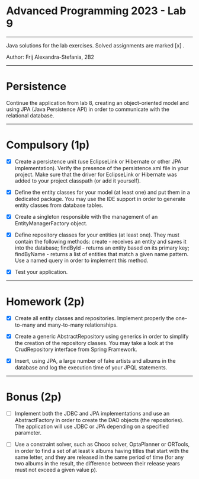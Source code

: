 # Advanced Programming 2023 - Lab 9
___________________________
Java solutions for the lab exercises. Solved assignments are marked [x] .

Author: Frij Alexandra-Stefania, 2B2
_____________________________


# Persistence
Continue the application from lab 8, creating an object-oriented model and using JPA (Java Persistence API) in order to communicate with the relational database.

----------------------------------


# Compulsory (1p)

- [x] Create a persistence unit (use EclipseLink or Hibernate or other JPA implementation).
  Verify the presence of the persistence.xml file in your project. Make sure that the driver for EclipseLink or Hibernate was added to your project classpath (or add it yourself).
- [x] Define the entity classes for your model (at least one) and put them in a dedicated package. You may use the IDE support in order to generate entity classes from database tables.
- [x] Create a singleton responsible with the management of an EntityManagerFactory object.
- [x] Define repository classes for your entities (at least one). They must contain the following methods:
  create - receives an entity and saves it into the database;
  findById - returns an entity based on its primary key;
  findByName - returns a list of entities that match a given name pattern. Use a named query in order to implement this method.
- [x] Test your application.


------------------------------


# Homework (2p)

- [x] Create all entity classes and repositories. Implement properly the one-to-many and many-to-many relationships.
- [x] Create a generic AbstractRepository using generics in order to simplify the creation of the repository classes. You may take a look at the CrudRepository interface from Spring Framework.
- [x] Insert, using JPA, a large number of fake artists and albums in the database and log the execution time of your JPQL statements.


-------------------------------


# Bonus (2p)

- [ ] Implement both the JDBC and JPA implementations and use an AbstractFactory in order to create the DAO objects (the repositories).
  The application will use JDBC or JPA depending on a specified parameter.
- [ ] Use a constraint solver, such as Choco solver, OptaPlanner or ORTools, in order to find a set of at least k albums having titles that start with the same letter, and they are released in the same period of time (for any two albums in the result, the difference between their release years must not exceed a given value p).


